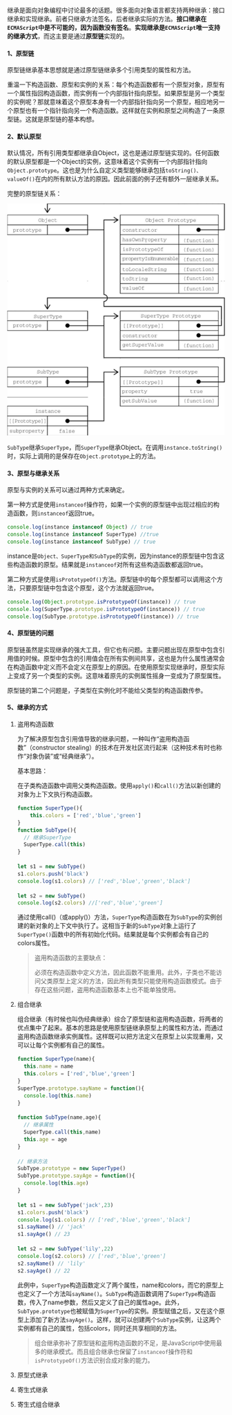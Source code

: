 继承是面向对象编程中讨论最多的话题。很多面向对象语言都支持两种继承：接口继承和实现继承。前者只继承方法签名，后者继承实际的方法。**接口继承在`ECMAScript`中是不可能的，因为函数没有签名**。**实现继承是`ECMAScript`唯一支持的继承方式**，而这主要是通过**原型链**实现的。

#### 1、原型链

原型链继承基本思想就是通过原型链继承多个引用类型的属性和方法。

重温一下构造函数、原型和实例的关系：每个构造函数都有一个原型对象，原型有一个属性指回构造函数，而实例有一个内部指针指向原型。如果原型是另一个类型的实例呢？那就意味着这个原型本身有一个内部指针指向另一个原型，相应地另一个原型也有一个指针指向另一个构造函数。这样就在实例和原型之间构造了一条原型链。这就是原型链的基本构想。

#### 2、默认原型

默认情况，所有引用类型都继承自Object，这也是通过原型链实现的。任何函数的默认原型都是一个Object的实例，这意味着这个实例有一个内部指针指向`Object.prototype`。这也是为什么自定义类型能够继承包括`toString()、valueOf()`在内的所有默认方法的原因。因此前面的例子还有额外一层继承关系。

完整的原型链关系：

![image-20211019171323140](https://github.com/limchen233/picgo/blob/master/img/image-20211019171323140.png?raw=true)

`SubType`继承`SuperType`，而`SuperType`继承Object。在调用`instance.toString()`时，实际上调用的是保存在`Object.prototype`上的方法。

#### 3、原型与继承关系

原型与实例的关系可以通过两种方式来确定。

第一种方式是使用`instanceof`操作符，如果一个实例的原型链中出现过相应的构造函数，则`instanceof`返回true。

```js
console.log(instance instanceof Object) // true
console.log(instance instanceof SuperType) //true
console.log(instance instanceof SubType) // true
```

instance是`Object、SuperType和SubType`的实例，因为instance的原型链中包含这些构造函数的原型。结果就是`instanceof`对所有这些构造函数都返回true。

第二种方式是使用`isPrototypeOf()`方法。原型链中的每个原型都可以调用这个方法，只要原型链中包含这个原型，这个方法就返回true。

```js
console.log(Object.prototype.isPrototypeOf(instance)) // true
console.log(SuperType.prototype.isPrototypeOf(instance)) // true
console.log(SubType.prototype.isPrototypeOf(instance)) // true
```

#### 4、原型链的问题

原型链虽然是实现继承的强大工具，但它也有问题。主要问题出现在原型中包含引用值的时候。原型中包含的引用值会在所有实例间共享，这也是为什么属性通常会在构造函数中定义而不会定义在原型上的原因。在使用原型实现继承时，原型实际上变成了另一个类型的实例。这意味着原先的实例属性摇身一变成为了原型属性。

原型链的第二个问题是，子类型在实例化时不能给父类型的构造函数传参。

#### 5、继承的方式

1. 盗用构造函数

	为了解决原型包含引用值导致的继承问题，一种叫作“盗用构造函数”（constructor stealing）的技术在开发社区流行起来（这种技术有时也称作“对象伪装”或“经典继承”）。

	基本思路：

	在子类构造函数中调用父类构造函数。使用`apply()`和`call()`方法以新创建的对象为上下文执行构造函数。

	```js
	function SuperType(){
		this.colors = ['red','blue','green']
	}
	function SubType(){
	  // 继承SuperType
	  SuperType.call(this)
	}
	
	let s1 = new SubType()
	s1.colors.push('black')
	console.log(s1.colors) // ['red','blue','green','black']
	
	let s2 = new SubType()
	console.log(s2.colors) //['red','blue','green']
	```

	通过使用call()（或apply()）方法，`SuperType`构造函数在为`SubType`的实例创建的新对象的上下文中执行了。这相当于新的`SubType`对象上运行了`SuperType()`函数中的所有初始化代码。结果就是每个实例都会有自己的colors属性。

	> 盗用构造函数的主要缺点：
	>
	> 必须在构造函数中定义方法，因此函数不能重用。此外，子类也不能访问父类原型上定义的方法，因此所有类型只能使用构造函数模式。由于存在这些问题，盗用构造函数基本上也不能单独使用。

2. 组合继承

	组合继承（有时候也叫伪经典继承）综合了原型链和盗用构造函数，将两者的优点集中了起来。基本的思路是使用原型链继承原型上的属性和方法，而通过盗用构造函数继承实例属性。这样既可以把方法定义在原型上以实现重用，又可以让每个实例都有自己的属性。

	```js
	function SuperType(name){
	  this.name = name
	  this.colors = ['red','blue','green']
	}
	SuperType.prototype.sayName = function(){
	  console.log(this.name)
	}
	
	function SubType(name,age){
	  // 继承属性
	  SuperType.call(this,name)
	  this.age = age
	}
	
	// 继承方法
	SubType.prototype = new SuperType()
	SubType.prototype.sayAge = function(){
	  console.log(this.age)
	}
	
	let s1 = new SubType('jack',23)
	s1.colors.push('black')
	console.log(s1.colors) // ['red','blue','green','black']
	s1.sayName() // 'jack'
	s1.sayAge() // 23
	
	let s2 = new SubType('lily',22)
	console.log(s2.colors) // ['red','blue','green']
	s2.sayName() // 'lily'
	s2.sayAge() // 22
	```

	此例中，`SuperType`构造函数定义了两个属性，name和colors，而它的原型上也定义了一个方法叫`sayName()`。`SubType`构造函数调用了`SuperType`构造函数，传入了name参数，然后又定义了自己的属性age。此外，`SubType.prototype`也被赋值为`SuperType`的实例。原型赋值之后，又在这个原型上添加了新方法`sayAge()`。这样，就可以创建两个`SubType`实例，让这两个实例都有自己的属性，包括colors，同时还共享相同的方法。

	> 组合继承弥补了原型链和盗用构造函数的不足，是JavaScript中使用最多的继承模式。而且组合继承也保留了`instanceof`操作符和`isPrototypeOf()`方法识别合成对象的能力。

3. 原型式继承

4. 寄生式继承

5. 寄生式组合继承